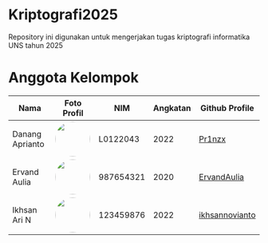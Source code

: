# Kriptografi2025
Repository ini digunakan untuk mengerjakan tugas kriptografi informatika UNS tahun 2025

# Anggota Kelompok

| Nama                | Foto Profil                                               | NIM           | Angkatan    | Github Profile                      |
|---------------------|-----------------------------------------------------------|---------------|-------------|-------------------------------|
| Danang Aprianto   | <img src="https://github.com/Pr1nzx.png" width="70" style="border-radius:50%"> | L0122043    | 2022        |   <a href="https://github.com/Pr1nzx" target="_blank">Pr1nzx </a>           |
| Ervand Aulia    |  <img src="https://github.com/ErvandAulia.png" width="70" style="border-radius:50%">  | 987654321     | 2020        |  <a href="https://github.com/ErvandAulia" target="_blank">ErvandAulia </a>             |
| Ikhsan Ari N   |  <img src="https://github.com/ikhsannovianto.png" width="70" style="border-radius:50%">  | 123459876     | 2022        |    <a href="https://github.com/ikhsannovianto " target="_blank">ikhsannovianto </a>              |
